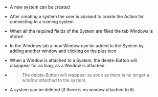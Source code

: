 - A new system can be created

- After creating a system the user is advised to create the Action for connecting to a running system

- When all the required fields of the System are filled the tab Windows is shown

- In the Windows tab a new Window can be added to the System by adding another window and clicking on the plus icon

- When a Window is attached to a System, the delete-Button will disappear for as long, as a Window is attached.
- > The delete-Button will reappear as soon as there is no longer a window attached to the system.

- A system can be deleted (if there is no window attached to it).
